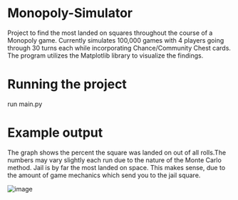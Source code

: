 # Monopoly-Simulator
Project to find the most landed on squares throughout the course of a Monopoly game.
Currently simulates 100,000 games with 4 players going through 30 turns each while incorporating Chance/Community Chest cards.
The program utilizes the Matplotlib library to visualize the findings.

# Running the project
run main.py

# Example output
The graph shows the percent the square was landed on out of all rolls.The numbers may vary slightly each run due to the nature of the Monte Carlo method. Jail is by far the most landed on space. This makes sense, due to the amount of game mechanics which send you to the jail square. 

![image](https://user-images.githubusercontent.com/59662986/183808186-b4846e91-1c8f-48ef-961e-7bbba106693d.png)


